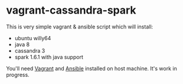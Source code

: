 vagrant-cassandra-spark
=======================

This is very simple vagrant & ansible script which will install:

* ubuntu willy64
* java 8
* cassandra 3
* spark 1.6.1 with java support

You'll need [Vagrant](http://www.vagrantup.com/) and [Ansible](https://www.ansible.com/) installed on host machine. It's work in progress.

